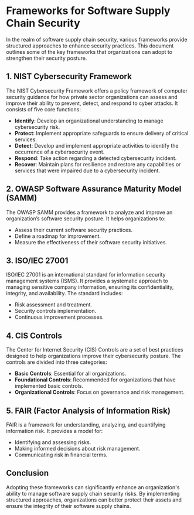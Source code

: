 # Frameworks for Software Supply Chain Security

In the realm of software supply chain security, various frameworks provide structured approaches to enhance security practices. This document outlines some of the key frameworks that organizations can adopt to strengthen their security posture.

## 1. NIST Cybersecurity Framework

The NIST Cybersecurity Framework offers a policy framework of computer security guidance for how private sector organizations can assess and improve their ability to prevent, detect, and respond to cyber attacks. It consists of five core functions:

- **Identify**: Develop an organizational understanding to manage cybersecurity risk.
- **Protect**: Implement appropriate safeguards to ensure delivery of critical services.
- **Detect**: Develop and implement appropriate activities to identify the occurrence of a cybersecurity event.
- **Respond**: Take action regarding a detected cybersecurity incident.
- **Recover**: Maintain plans for resilience and restore any capabilities or services that were impaired due to a cybersecurity incident.

## 2. OWASP Software Assurance Maturity Model (SAMM)

The OWASP SAMM provides a framework to analyze and improve an organization’s software security posture. It helps organizations to:

- Assess their current software security practices.
- Define a roadmap for improvement.
- Measure the effectiveness of their software security initiatives.

## 3. ISO/IEC 27001

ISO/IEC 27001 is an international standard for information security management systems (ISMS). It provides a systematic approach to managing sensitive company information, ensuring its confidentiality, integrity, and availability. The standard includes:

- Risk assessment and treatment.
- Security controls implementation.
- Continuous improvement processes.

## 4. CIS Controls

The Center for Internet Security (CIS) Controls are a set of best practices designed to help organizations improve their cybersecurity posture. The controls are divided into three categories:

- **Basic Controls**: Essential for all organizations.
- **Foundational Controls**: Recommended for organizations that have implemented basic controls.
- **Organizational Controls**: Focus on governance and risk management.

## 5. FAIR (Factor Analysis of Information Risk)

FAIR is a framework for understanding, analyzing, and quantifying information risk. It provides a model for:

- Identifying and assessing risks.
- Making informed decisions about risk management.
- Communicating risk in financial terms.

## Conclusion

Adopting these frameworks can significantly enhance an organization's ability to manage software supply chain security risks. By implementing structured approaches, organizations can better protect their assets and ensure the integrity of their software supply chains.